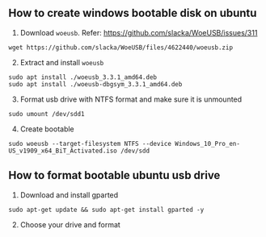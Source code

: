 ## How to create windows bootable disk on ubuntu

1. Download `woeusb`. Refer: https://github.com/slacka/WoeUSB/issues/311
```
wget https://github.com/slacka/WoeUSB/files/4622440/woeusb.zip
```

2. Extract and install `woeusb`
```
sudo apt install ./woeusb_3.3.1_amd64.deb
sudo apt install ./woeusb-dbgsym_3.3.1_amd64.deb
```

3. Format usb drive with NTFS format and make sure it is unmounted
```
sudo umount /dev/sdd1
```

4. Create bootable
```
sudo woeusb --target-filesystem NTFS --device Windows_10_Pro_en-US_v1909_x64_BiT_Activated.iso /dev/sdd
```

## How to format bootable ubuntu usb drive
1. Download and install gparted
```
sudo apt-get update && sudo apt-get install gparted -y 
```

2. Choose your drive and format
